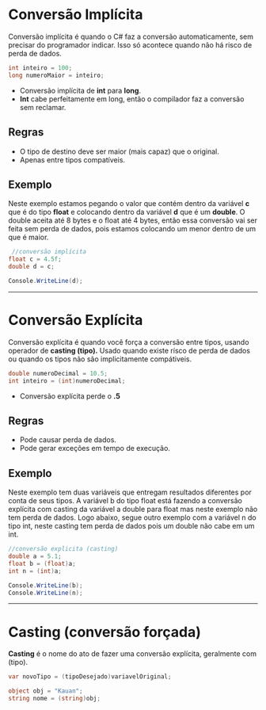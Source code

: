 # Conversão Implícita

Conversão implícita é quando o C# faz a conversão automaticamente, sem precisar do programador indicar. Isso só acontece quando não há risco de perda de dados.

```csharp
int inteiro = 100;
long numeroMaior = inteiro;
```

- Conversão implícita de **int** para **long**.
- **Int** cabe perfeitamente em long, então o compilador faz a conversão sem reclamar.

## Regras

- O tipo de destino deve ser maior (mais capaz) que o original.
- Apenas entre tipos compatíveis.

## Exemplo

Neste exemplo estamos pegando o valor que contém dentro da variável **c** que é do tipo **float** e colocando dentro da variável **d** que é um **double**. O double aceita até 8 bytes e o float até 4 bytes, então essa conversão vai ser feita sem perda de dados, pois estamos colocando um menor dentro de um que é maior.

```csharp
 //conversão implícita
float c = 4.5f;
double d = c;

Console.WriteLine(d);
```

---

# Conversão Explícita

Conversão explícita é quando você força a conversão entre tipos, usando operador de **casting (tipo).** Usado quando existe rísco de perda de dados ou quando os tipos não são implicitamente compátiveis.

```csharp
double numeroDecimal = 10.5;
int inteiro = (int)numeroDecimal;
```

- Conversão explícita perde o **.5**

## Regras

- Pode causar perda de dados.
- Pode gerar exceções em tempo de execução.

## Exemplo

Neste exemplo tem duas variáveis que entregam resultados diferentes por conta de seus tipos. A variável b do tipo float está fazendo a conversão explícita com casting da variável a double para float mas neste exemplo não tem perda de dados. Logo abaixo, segue outro exemplo com a variável n do tipo int, neste casting tem perda de dados pois um double não cabe em um int.

```csharp
//conversão explicita (casting)
double a = 5.1;
float b = (float)a;
int n = (int)a;

Console.WriteLine(b);
Console.WriteLine(n);
```

---

# Casting (conversão forçada)

**Casting** é o nome do ato de fazer uma conversão explícita, geralmente com (tipo).

```csharp
var novoTipo = (tipoDesejado)variavelOriginal;
```

```csharp
object obj = "Kauan";
string nome = (string)obj;
```
